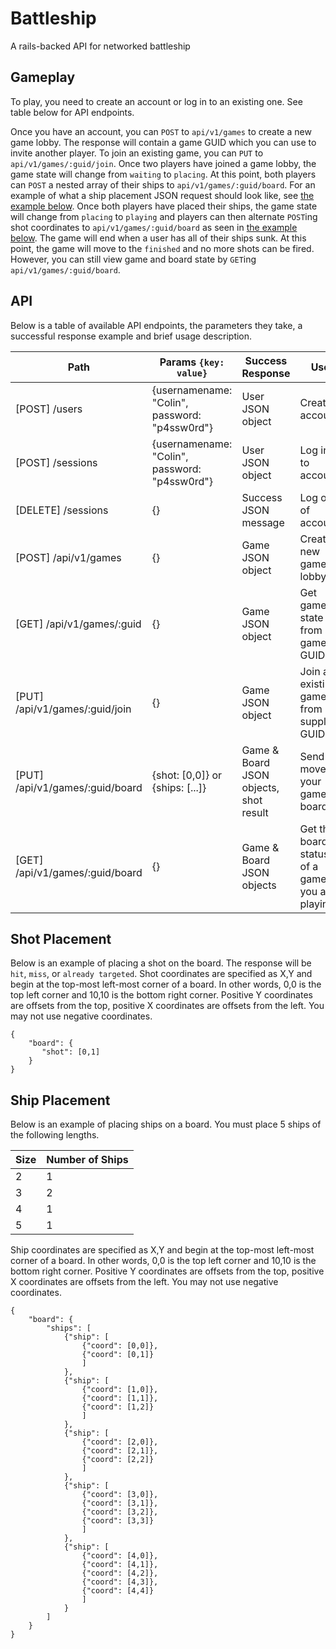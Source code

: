 # Battleship
A rails-backed API for networked battleship

## Gameplay
To play, you need to create an account or log in to an existing one. See table below for API endpoints.

Once you have an account, you can `POST` to `api/v1/games` to create a new game lobby. The response will
contain a game GUID which you can use to invite another player. To join an existing game, you can `PUT` to
`api/v1/games/:guid/join`. Once two players have joined a game lobby, the game state will change from `waiting`
to `placing`. At this point, both players can `POST` a nested array of their ships to `api/v1/games/:guid/board`.
For an example of what a ship placement JSON request should look like, see [the example below](#ship-placement).
Once both players have placed their ships, the game state will change from `placing` to `playing` and players can
then alternate `POST`ing shot coordinates to `api/v1/games/:guid/board` as seen in [the example below](#shot-placement).
The game will end when a user has all of their ships sunk. At this point, the game will move to the `finished` and no more
shots can be fired. However, you can still view game and board state by `GET`ing `api/v1/games/:guid/board`.

## API

Below is a table of available API endpoints, the parameters they take, a successful response example and brief
usage description.

| Path                            | Params `{key: value}`                         | Success Response    | Use   |
|---------------------------------|-----------------------------------------------|---------------------|-------|
| [POST] /users                   | {usernamename: "Colin", password: "p4ssw0rd"} | User JSON object    | Create account |
| [POST] /sessions                | {usernamename: "Colin", password: "p4ssw0rd"} | User JSON object    | Log in to account |
| [DELETE] /sessions              | {}                                            | Success JSON message| Log out of account |
| [POST] /api/v1/games            | {}                                            | Game JSON object    | Create a new game lobby|
| [GET] /api/v1/games/:guid       | {}                                            | Game JSON object    | Get game state from a game GUID|
| [PUT] /api/v1/games/:guid/join  | {}                                            | Game JSON object    | Join an existing game from a supplied GUID
| [PUT] /api/v1/games/:guid/board | {shot: [0,0]} or {ships: [...]}               | Game & Board JSON objects, shot result | Send a move to your game board|
| [GET] /api/v1/games/:guid/board |{}                                             | Game & Board JSON objects | Get the board status of a game you are playing|

## Shot Placement
Below is an example of placing a shot on the board. The response will be `hit`, `miss`, or `already targeted`.
Shot coordinates are specified as X,Y and begin at the top-most left-most corner of a board. In other words,
0,0 is the top left corner and 10,10 is the bottom right corner. Positive Y coordinates are offsets from the top,
positive X coordinates are offsets from the left. You may not use negative coordinates.

```
{
    "board": {
       "shot": [0,1]
    }
}
```

## Ship Placement

Below is an example of placing ships on a board. You must place 5 ships of the following lengths.

| Size | Number of Ships|
|------|----------------|
| 2    | 1              |
| 3    | 2              |
| 4    | 1              |
| 5    | 1              |

Ship coordinates are specified as X,Y and begin at the top-most left-most corner of a board. In other words,
0,0 is the top left corner and 10,10 is the bottom right corner. Positive Y coordinates are offsets from the top,
positive X coordinates are offsets from the left. You may not use negative coordinates.

```
{
    "board": {
        "ships": [
            {"ship": [
                {"coord": [0,0]},
                {"coord": [0,1]}
                ]
            },
            {"ship": [
                {"coord": [1,0]},
                {"coord": [1,1]},
                {"coord": [1,2]}
                ]
            },
            {"ship": [
                {"coord": [2,0]},
                {"coord": [2,1]},
                {"coord": [2,2]}
                ]
            },
            {"ship": [
                {"coord": [3,0]},
                {"coord": [3,1]},
                {"coord": [3,2]},
                {"coord": [3,3]}
                ]
            },
            {"ship": [
                {"coord": [4,0]},
                {"coord": [4,1]},
                {"coord": [4,2]},
                {"coord": [4,3]},
                {"coord": [4,4]}
                ]
            }
        ]
    }
}
```
